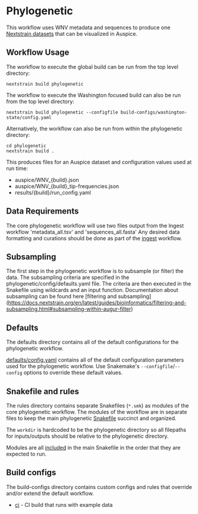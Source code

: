# Phylogenetic

This workflow uses WNV metadata and sequences to produce one [Nextstrain datasets][]
that can be visualized in Auspice.

## Workflow Usage

The workflow to execute the global build can be run from the top level directory:
```
nextstrain build phylogenetic
```

The workflow to execute the Washington focused build can also be run from the top level directory:
```
nextstrain build phylogenetic --configfile build-configs/washington-state/config.yaml
```

Alternatively, the workflow can also be run from within the phylogenetic directory:
```
cd phylogenetic
nextstrain build .
```

This produces files for an Auspice dataset and configuration values used at run time:

- auspice/WNV_{build}.json
- auspice/WNV_{build}_tip-frequencies.json
- results/{build}/run_config.yaml

## Data Requirements

The core phylogenetic workflow will use two files output from the Ingest workflow 'metadata_all.tsv' and 'sequences_all.fasta'
Any desired data formatting and curations should be done as part of the [ingest](../ingest/) workflow.

## Subsampling

The first step in the phylogenetic workflow is to subsample (or filter) the data. The subsampling criteria are specified in the 
phylogenetic/config/defaults.yaml file. The criteria are then executed in the Snakefile using wildcards and an input function. 
Documentation about subsampling can be found here [filtering and subsampling] (https://docs.nextstrain.org/en/latest/guides/bioinformatics/filtering-and-subsampling.html#subsampling-within-augur-filter)


## Defaults

The defaults directory contains all of the default configurations for the phylogenetic workflow.

[defaults/config.yaml](defaults/config.yaml) contains all of the default configuration parameters
used for the phylogenetic workflow. Use Snakemake's `--configfile`/`--config`
options to override these default values.

## Snakefile and rules

The rules directory contains separate Snakefiles (`*.smk`) as modules of the core phylogenetic workflow.
The modules of the workflow are in separate files to keep the main phylogenetic [Snakefile](Snakefile) succinct and organized.

The `workdir` is hardcoded to be the phylogenetic directory so all filepaths for
inputs/outputs should be relative to the phylogenetic directory.

Modules are all [included](https://snakemake.readthedocs.io/en/stable/snakefiles/modularization.html#includes)
in the main Snakefile in the order that they are expected to run.

## Build configs

The build-configs directory contains custom configs and rules that override and/or
extend the default workflow.

- [ci](build-configs/ci/) - CI build that runs with example data

[Nextstrain datasets]: https://docs.nextstrain.org/en/latest/reference/glossary.html#term-dataset
